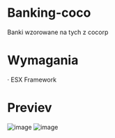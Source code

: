 # Banking-coco
Banki wzorowane na tych z cocorp

# Wymagania
· ESX Framework
# Previev
![image](https://github.com/adeczeq/Banking-coco/assets/136931478/914c82ba-4ffc-4243-8dd8-c5de5db93aa0)
![image](https://github.com/adeczeq/Banking-coco/assets/136931478/868299d8-c04e-4ad2-a601-15709473030f)











